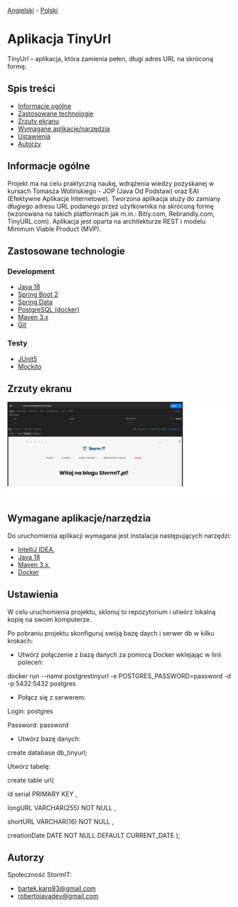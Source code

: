 [Angielski](README.md) - [<ins>Polski</ins>](README.pl.md)

# Aplikacja TinyUrl
TinyUrl – aplikacja, która zamienia pełen, długi adres URL na skróconą formę.

## Spis treści
* [Informacje ogólne](#informacje-ogólne)
* [Zastosowane technologie](#zastosowane-technologie)
* [Zrzuty ekranu](#zrzuty-ekranu)
* [Wymagane aplikacje/narzędzia](#wymagane-aplikacje-narzedzia)
* [Ustawienia](#ustawienia)
* [Autorzy](#autorzy)

## Informacje ogólne
Projekt ma na celu praktyczną naukę, wdrążenia wiedzy pozyskanej w kursach Tomasza Wolińskiego - JOP (Java Od Podstaw) oraz EAI (Efektywne Aplikacje Internetowe).
Tworzona aplikacja służy do zamiany długiego adresu URL podanego przez użytkownika na skróconą formę (wzorowana na takich platformach jak m.in.: Bitly.com, Rebrandly.com, TinyURL.com).
Aplikacja jest oparta na architekturze REST i modelu Minimum Viable Product (MVP).

## Zastosowane technologie
### Development
- [Java 18](https://openjdk.org/projects/jdk/18/)
- [Spring Boot 2](https://spring.io/projects/spring-boot)
- [Spring Data](https://spring.io/projects/spring-data)
- [PostgreSQL (docker)](https://www.postgresql.org/)
- [Maven 3.x](https://maven.apache.org/)
- [Git](https://git-scm.com/)


### Testy
- [JUnit5](https://junit.org/junit5/)
- [Mockito](https://site.mockito.org/)

## Zrzuty ekranu
![Test redirect](./images/redirect.png)

## Wymagane aplikacje/narzędzia
Do uruchomienia aplikacji wymagana jest instalacja następujących narzędzi:

- [IntelliJ IDEA](https://www.jetbrains.com/idea/),
- [Java 18](https://openjdk.org/projects/jdk/18/)
- [Maven 3.x](https://maven.apache.org/download.cgi),
- [Docker](https://docs.docker.com/get-docker/)

## Ustawienia

W celu uruchomienia projektu, sklonuj to repozytorium i utwórz lokalną kopię na swoim komputerze.

Po pobraniu projektu skonfiguruj swóją bazę daych i serwer db w kilku krokach:

- Utwórz połączenie z bazą danych za pomocą Docker wklejając w linii poleceń:

docker run --name postgrestinyurl -e POSTGRES_PASSWORD=password -d -p 5432:5432 postgres

- Połącz się z serwerem:

Login: postgres

Password: password

- Utwórz bazę danych:

create database db_tinyurl;

Utwórz tabelę:

create table url(

id serial PRIMARY KEY ,

longURL VARCHAR(255) NOT NULL ,

shortURL VARCHAR(16) NOT NULL ,

creationDate DATE NOT NULL DEFAULT CURRENT_DATE
);

## Autorzy
Społeczność StormIT:
- bartek.karp93@gmail.com
- robertojavadev@gmail.com